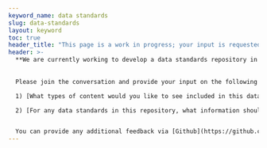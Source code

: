 ```yaml
---
keyword_name: data standards
slug: data-standards
layout: keyword
toc: true
header_title: "This page is a work in progress; your input is requested!"
header: >-
  **We are currently working to develop a data standards repository in response to [Action 20 of the Federal Data Strategy](https://strategy.data.gov/action-plan/#action-20-develop-a-data-standards-repository), which calls for a data standards repository to accelerate the creation and adoption of data standards across agencies.**  
  
  
  Please join the conversation and provide your input on the following two questions:  

  1) [What types of content would you like to see included in this data standards repository?](https://github.com/GSA/resources.data.gov/issues/157)  

  2) [For any data standards in this repository, what information should be included?](https://github.com/GSA/resources.data.gov/issues/158)  


  You can provide any additional feedback via [Github](https://github.com/GSA/resources.data.gov/issues) or by emailing [data-federation@gsa.gov](mailto:data-federation@gsa.gov)
---
```


